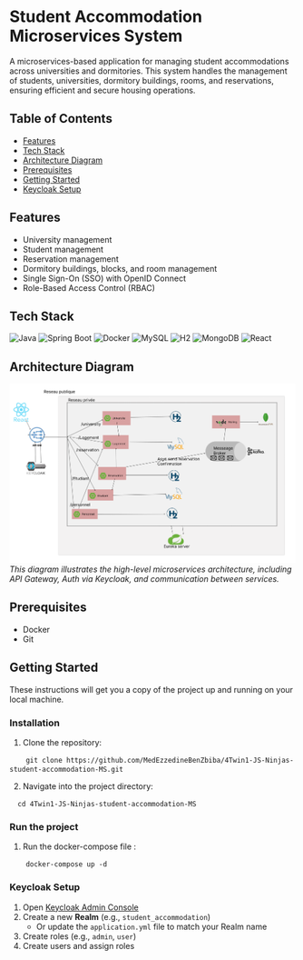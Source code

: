 # Student Accommodation Microservices System
A microservices-based application for managing student accommodations across universities and dormitories. 
This system handles the management of students, universities, dormitory buildings, rooms, and reservations, ensuring efficient and secure housing operations.

## Table of Contents
- [Features](#features)
- [Tech Stack](#tech-stack)
- [Architecture Diagram](#architecture-diagram)
- [Prerequisites](#prerequisites)
- [Getting Started](#getting-started)
- [Keycloak Setup](#keycloak-setup)

## Features
- University management
- Student management
- Reservation management
- Dormitory buildings, blocks, and room management
- Single Sign-On (SSO) with OpenID Connect
- Role-Based Access Control (RBAC)


## Tech Stack
![Java](https://img.shields.io/badge/Java-ED8B00?style=for-the-badge&logo=java&logoColor=white)
![Spring Boot](https://img.shields.io/badge/SpringBoot-6DB33F?style=for-the-badge&logo=spring-boot&logoColor=white)
![Docker](https://img.shields.io/badge/Docker-2496ED?style=for-the-badge&logo=docker&logoColor=white)
![MySQL](https://img.shields.io/badge/MySQL-00758F?style=for-the-badge&logo=mysql&logoColor=white)
![H2](https://img.shields.io/badge/H2-1A73E8?style=for-the-badge&logoColor=white)
![MongoDB](https://img.shields.io/badge/MongoDB-47A248?style=for-the-badge&logo=mongodb&logoColor=white)
![React](https://img.shields.io/badge/React-61DAFB?style=for-the-badge&logo=react&logoColor=black)

## Architecture Diagram
![System Architecture](Global_architecture_diagram.png)
*This diagram illustrates the high-level microservices architecture, including API Gateway, Auth via Keycloak, and communication between services.*

## Prerequisites
* Docker
* Git

## Getting Started
These instructions will get you a copy of the project up and running on your local machine.
### Installation
1. Clone the repository:
``` 
    git clone https://github.com/MedEzzedineBenZbiba/4Twin1-JS-Ninjas-student-accommodation-MS.git 
```
2. Navigate into the project directory:
 ```
   cd 4Twin1-JS-Ninjas-student-accommodation-MS
 ```
### Run the project 
1. Run the docker-compose file :
```
    docker-compose up -d
```
### Keycloak Setup
1. Open [Keycloak Admin Console](http://localhost:8180/)
2. Create a new **Realm** (e.g., `student_accommodation`)
    - Or update the `application.yml` file to match your Realm name
3. Create roles (e.g., `admin`, `user`)
4. Create users and assign roles






